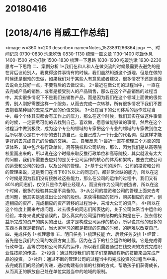 # 20180416

# [2018/4/16 肖威工作总结]
<image w=360 h=203 describe= name=Notes_1523891266864.jpg>
一、时间记录
0730-0830 洗漱吃饭
0830-1130 梳理一篇文章
1130-1400 吃饭休息
1400-1500 对公打款
1500-1830 梳理一下思路
1830-1930 吃饭洗漱
1930-2230 思考一下思路
二、案例分析
1+我们在和人和人在做交流的时候最需要去避免的是在背后议论别人，我觉得这件事情有的时候，我们虽然知道这个道理，但是在做的时候还是很难的去做，如果我们对于某些人有意见或者建议，很多情况下还是当面去说会比较好一点，不要背后的去做议论。
2+最近在做公司的过程当中，一直在去完成产品的销售，或者是接受别人的产品销售，那么在这个产品销售的过程当中，其实很多情况下不是我们去销售产品，而是因为我们在这个领域上面做的很优秀，别人刚好需要这样一个服务，从而去完成一次转移，所有很多情况下我们不要去抱着某种目的去完成产品的价值交换。
3+处在当下的公司体系的运作过程当中，每个个体其实都会有工作上的压力，那么在这个时候，我们其实在做这件事情的时候，一定要尽可能的去找到自己，喜欢做，愿意做能够做的事情，然后在这个过程当中做到极致，成为这个专业的领域的专家把这个专业的领域的专家做到位之后所以核心是在于不断的去打造自己，让自己成为一个行业的代名词，就这样才能更好的去完成自己的价值的交换。
三、自我反思
1+最近一直在梳理三个方面的知识体系，其中包含有行政单位，高等院校和公司结构，那么，因为我们是从高等院校里面出来的，所以说在这个时候来取反推行政单位和高等院校，其实就没有太大的问题，我们所需要去应对的是关于公司运作的核心的体系和架构，要去完成公司的运营和公司的投资，以及公司的管理。
2+基于公司的运作，公司的投资和公司的管理来说，这是我们在当下60%以上的同志们，都非常欠缺的能力，所以在这个时候是因为我们没有接触过这些能力，那么在公司的运作的过程中，我们又有80%的同志们，仅仅只是作为职业经理人，而没有作为公司的创造者，所以在这个时候，很多的经验其实是不具备的。
3+从公司的投资和公司的管理上面来去考虑问题，他其实是通过出让公司的股份。来获得相应的货币，购买相应的资产，创造相应的资产，完成相应的资产转移的过程当中，来增大公司的资产。
4+所以在这个维度上面来考虑问题，过去很多的同志们所表达的，关于公司体系当中运作的经验，本身来说就是错误的，那么真实的公司运作的结构的架构是在于，股东信权益所完成的资产的购买的出让，这才是构成公司运作的核心，所以说其他的很多的东西本身就是错误的，当大家学习的都是错误的东西的时候，的确难以改变自己。
四、完成任务
1+梳理思维
五、明日任务
1+梳理技能
六、后续任务安排
 1+经营：首先是在我们的公司的发展方向上面，因为在当下的社会运作的时候，它是完成得行政单位，高等院校和公司体系的运作，所以我们需要通过在线交流的方式完成职业性技能的传递。
2+投资：通过教授我们的孩子们掌握编程新的技能来曲完成产品的投资。
3+社群：通过不断的管理公司的过程当中和完成投资的过程当中来，去完成我们的经验的传递，通过构建有价值的社群的方式，帮助孩子们获得成长，从而真正的解放自己处在单位实践当中的地域的限制。
